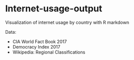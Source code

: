 # Internet-usage-output
Visualization of internet usage by country with R markdown

Data:
  - CIA World Fact Book 2017
  - Democracy Index 2017
  - Wikipedia: Regional Classifications
